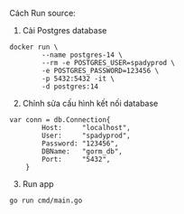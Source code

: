 Cách Run source:

1. Cài Postgres database
```
docker run \
		--name postgres-14 \
		--rm -e POSTGRES_USER=spadyprod \
		-e POSTGRES_PASSWORD=123456 \
		-p 5432:5432 -it \
		-d postgres:14
```

2. Chỉnh sửa cấu hình kết nối database
```
var conn = db.Connection{
		Host:     "localhost",
		User:     "spadyprod",
		Password: "123456",
		DBName:   "gorm_db",
		Port:     "5432",
	}
```

3. Run app
```
go run cmd/main.go
```
